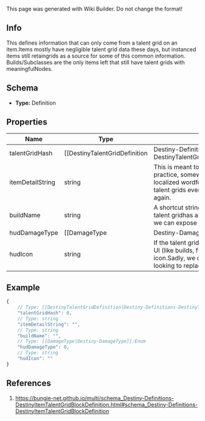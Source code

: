 <span class="wiki-builder">This page was generated with Wiki Builder. Do not change the format!</span>

## Info
This defines information that can only come from a talent grid on an item.Items mostly have negligible talent grid data these days, but instanced items still retaingrids as a source for some of this common information. Builds/Subclasses are the only items left that still have talent grids with meaningfulNodes.

## Schema
* **Type:** Definition

## Properties
Name | Type | Description
---- | ---- | -----------
talentGridHash | [[DestinyTalentGridDefinition|Destiny-Definitions-DestinyTalentGridDefinition]]:ManifestDefinition:integer:uint32 | The hash identifier of the DestinyTalentGridDefinition attached to this item.
itemDetailString | string | This is meant to be a subtitle for looking at the talent grid.In practice, somewhat frustratingly, this always merely says the localized wordfor &quot;Details&quot;.  Great.  Maybe it'll have more if talent grids ever get usedfor more than builds and subclasses again.
buildName | string | A shortcut string identifier for the &quot;build&quot; in question, if this talent gridhas an associated build.  Doesn't map to anything we can expose at the moment.
hudDamageType | [[DamageType|Destiny-DamageType]]:Enum | If the talent grid implies a damage type, this is the enum value for that damage type.
hudIcon | string | If the talent grid has a special icon that's shown in the game UI (like builds, funny that),this is the identifier for that icon.Sadly, we don't actually get that icon right now.  I'll be looking to replace thiswith a path to the actual icon itself.

## Example
```javascript
{
    // Type: [[DestinyTalentGridDefinition|Destiny-Definitions-DestinyTalentGridDefinition]]:ManifestDefinition:integer:uint32
    "talentGridHash": 0,
    // Type: string
    "itemDetailString": "",
    // Type: string
    "buildName": "",
    // Type: [[DamageType|Destiny-DamageType]]:Enum
    "hudDamageType": 0,
    // Type: string
    "hudIcon": ""
}

```

## References
1. https://bungie-net.github.io/multi/schema_Destiny-Definitions-DestinyItemTalentGridBlockDefinition.html#schema_Destiny-Definitions-DestinyItemTalentGridBlockDefinition
